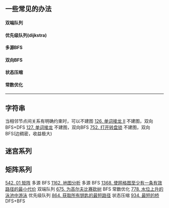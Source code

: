 
## 一些常见的办法
#### 双端队列
#### 优先级队列(dijkstra)
#### 多源BFS
#### 双向BFS
#### 状态压缩
#### 常数优化

---

## 字符串
当相邻节点间关系有明确约束时，可以不建图
[126. 单词接龙 II](https://leetcode-cn.com/problems/word-ladder-ii/) 不建图，双向BFS+DFS
[127. 单词接龙](https://leetcode-cn.com/problems/word-ladder/) 不建图，双向BFS
[752. 打开转盘锁](https://leetcode-cn.com/problems/open-the-lock/) 不建图，双向BFS(边稠密，收益极大)

## 迷宫系列

## 矩阵系列
[542. 01 矩阵](https://leetcode-cn.com/problems/01-matrix/) 多源 BFS
[1162. 地图分析](https://leetcode-cn.com/problems/as-far-from-land-as-possible/) 多源 BFS
[1368. 使网格图至少有一条有效路径的最小代价](https://leetcode-cn.com/problems/minimum-cost-to-make-at-least-one-valid-path-in-a-grid/) 双端队列
[675. 为高尔夫比赛砍树](https://leetcode-cn.com/problems/cut-off-trees-for-golf-event/) BFS 常数优化
[778. 水位上升的泳池中游泳](https://leetcode-cn.com/problems/swim-in-rising-water/) 优先级队列
[864. 获取所有钥匙的最短路径](https://leetcode-cn.com/problems/shortest-path-to-get-all-keys/) 状态压缩
[934. 最短的桥](https://leetcode-cn.com/problems/shortest-bridge/) DFS+BFS


